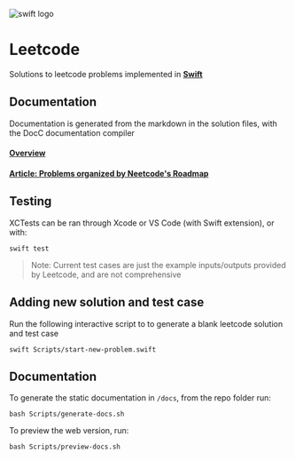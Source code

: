 ![swift logo](https://www.swift.org/assets/images/swift.svg)

# Leetcode

Solutions to leetcode problems implemented in **[Swift](https://www.swift.org/)**

## Documentation

Documentation is generated from the markdown in the solution files, with the DocC documentation compiler

#### [Overview](https://rossmassey.github.io/leetcode/documentation/leetcode/)

#### [Article: Problems organized by Neetcode's Roadmap](https://rossmassey.github.io/leetcode/documentation/leetcode/index)

## Testing

XCTests can be ran through Xcode or VS Code (with Swift extension), or with:

```
swift test
```

> Note: Current test cases are just the example inputs/outputs provided by Leetcode, and are not comprehensive

## Adding new solution and test case

Run the following interactive script to to generate a blank leetcode solution and test case

```
swift Scripts/start-new-problem.swift
```
## Documentation

To generate the static documentation in `/docs`, from the repo folder run:

```
bash Scripts/generate-docs.sh
```

To preview the web version, run:

```
bash Scripts/preview-docs.sh
```
